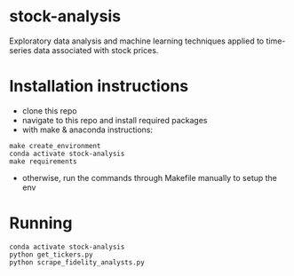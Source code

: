 # stock-analysis
Exploratory data analysis and machine learning techniques applied to time-series data associated with stock prices.

# Installation instructions
- clone this repo
- navigate to this repo and install required packages
- with make & anaconda instructions:
```
make create_environment
conda activate stock-analysis
make requirements
```
- otherwise, run the commands through Makefile manually to setup the env

# Running
```
conda activate stock-analysis
python get_tickers.py
python scrape_fidelity_analysts.py
```
